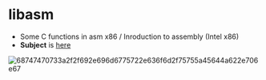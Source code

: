 # libasm
- Some C functions in asm x86 / Inroduction to assembly (Intel x86)
- **Subject** is [here](https://cdn.intra.42.fr/pdf/pdf/65317/en.subject.pdf)

![68747470733a2f2f692e696d6775722e636f6d2f75755a45644a622e706e67](https://user-images.githubusercontent.com/43377611/200590031-990301b9-74eb-4385-8dd9-93f3f94caa0a.png)
